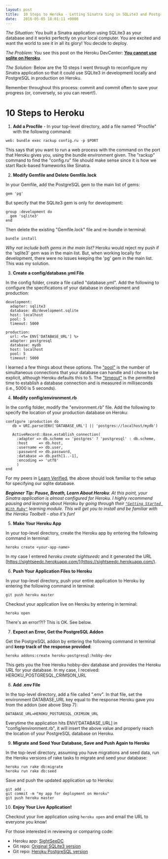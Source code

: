 ```yaml
---
layout: post
title:  10 Steps to Heroku - Letting Sinatra Sing in SQLite3 and PostgreSQL
date:   2016-05-05 18:01:11 +0000
---
```


*The Situation:* You built a Sinatra application using SQLite3 as your database and it works perfectly on your local computer. You are excited and want the world to see it in all its glory! You decide to deploy. 


*The Problem:* You see this post on the Heroku DevCenter: [**You cannot use sqlite on Heroku**](https://devcenter.heroku.com/articles/sqlite3).


*The Solution:* Below are the 10 steps I went through to reconfigure my Sinatra application so that it could use SQLite3 in development locally and PostgreSQL in production on Heroku.  

Remember throughout this process: commit and commit often to save your progress (or, conversely, so you can revert!).




#  **10 Steps to Heroku**

1) **Add a Procfile** - In your top-level directory, add a file named "Procfile" with the following command: 

`web: bundle exec rackup config.ru -p $PORT`

This says that you want to run a web process with the command on the port that Heroku gives you, using the bundle environment given.  The "rackup" command to find the "config.ru" file should make sense since it is how we start Rack-based frameworks like Sinatra.

2) **Modify Gemfile and Delete Gemfile.lock**

In your Gemfile, add the PostgreSQL gem to the main list of gems:

```
gem 'pg'
```

But specify that the SQLite3 gem is only for development:

```
group :development do
  gem 'sqlite3'  
end
```

Then delete the existing "Gemfile.lock" file and re-bundle in terminal:
```
bundle install
```

*Why not include both gems in the main list?* Heroku would reject my push if the 'sqlite3' gem was in the main list. But, when working locally for development, there were no issues keeping the 'pg' gem in the main list. This was my solution.
 
3) **Create a config/database.yml File**

In the config folder, create a file called "database.yml". Add the following to configure the specifications of your database in development and production:

```
development:
  adapter: sqlite3
  database: db/development.sqlite
  host: localhost
  pool: 5
  timeout: 5000

production:
  url: <%= ENV['DATABASE_URL'] %>
  adapter: postgresql
  database: mydb
  host: localhost 
  pool: 5
  timeout: 5000
```

I learned a few things about these options. The ["pool"](http://stackoverflow.com/questions/12635152/what-is-the-use-of-the-pool-option-in-database-yml) is the number of simultaneous connections that your database can handle and I chose to be explicit, although Heroku defaults this to 5.  The ["timeout"](http://stackoverflow.com/questions/29179682/what-units-is-timeout-in-rails-database-yml) is the permitted time to establish a database connection and is measured in milliseconds (i.e., 5000 is 5 seconds).

4) **Modify config/environment.rb**

In the config folder, modify the "environment.rb" file.  Add the following to specify the location of your production database on Heroku:
```
configure :production do
   db = URI.parse(ENV['DATABASE_URL'] || 'postgres://localhost/mydb')

   ActiveRecord::Base.establish_connection(
     :adapter => db.scheme == 'postgres' ? 'postgresql' : db.scheme,
     :host     => db.host,
     :username => db.user,
     :password => db.password,
     :database => db.path[1..-1],
     :encoding => 'utf8'
     )
end
```
For my peers in [Learn Verified](https://learn.co/verified), the above should look familiar to the setup for specifying our sqlite database.




***Beginner Tip: Pause, Breath, Learn About Heroku***: 
*At this point, your Sinatra application is almost configured for Heroku. I highly recommend pausing and learning about Heroku by going through their [`"Getting Started With Ruby"`](https://devcenter.heroku.com/articles/getting-started-with-ruby#introduction) learning module. This will get you to install and be familiar with the Heroku Toolbelt -  also it's fun!*




5) **Make Your Heroku App**

In your top-level directory, create the Heroku app by entering the following command in terminal:
```
heroku create <your-app-name>
```
In my case I entered *heroku create sightseedc* and it generated the URL [https://sightseedc.herokuapp.com/](https://sightseedc.herokuapp.com/).

6) **Push Your Application Files to Heroku**

In your top-level directory, push your entire application to Heroku by entering the following command in terminal:
```
git push heroku master
```
Checkout your application live on Heroku by entering in terminal:
```
heroku open
```
There's an error!?!? This is OK. See below.

7) **Expect an Error, Get the PostgreSQL Addon**

Get the PostgreSQL addon by entering the following command in terminal and **keep track of the response provided**:
```
heroku addons:create heroku-postgresql:hobby-dev
```
This gets you the free Heroku hobby-dev database and provides the Heroku URL for your database. In my case, I received: HEROKU_POSTGRESQL_CRIMSON_URL

8) **Add .env File**

In the top-level directory, add a file called ".env".  In that file, set the environment DATABASE_URL key equal to the response Heroku gave you from the addon (see above Step 7):
```
DATABASE_URL=HEROKU_POSTGRESQL_CRIMSON_URL
```
Everytime the application hits ENV['DATABASE_URL] in "config/environment.rb", it will insert the above value and properly reach the location of your PostgreSQL database on Heroku. 

9) **Migrate and Seed Your Database, Save and Push Again to Heroku**

In the top-level directory, assuming you have migrations and seed data, run the Heroku versions of rake tasks to migrate and seed your database:
```
heroku run rake db:migrate
heroku run rake db:seed
```
Save and push the updated application up to Heroku:
```
git add .
git commit -m "my app for deployment on Heroku"
git push heroku master
```

10) **Enjoy Your Live Application!**

Checkout your live application using ```heroku open``` and email the URL to everyone you know!

For those interested in reviewing or comparing code:
* Heroku app: [SightSeeDC](https://sightseedc.herokuapp.com/) 
* Git repo: [Original SQLite3 version](https://github.com/agdavid/see-dc-sinatra-application)
* Git repo: [Heroku PostgreSQL version](https://github.com/agdavid/sight-see-dc-sinatra-application-heroku)
